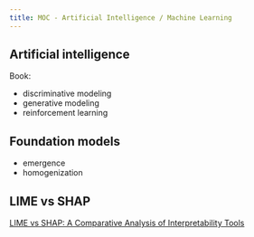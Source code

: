```yaml
---
title: MOC - Artificial Intelligence / Machine Learning
---
```


## Artificial intelligence

Book: 

- discriminative modeling
- generative modeling
- reinforcement learning


## Foundation models

- emergence
- homogenization

## LIME vs SHAP

[LIME vs SHAP: A Comparative Analysis of Interpretability Tools](https://www.markovml.com/blog/lime-vs-shap)
